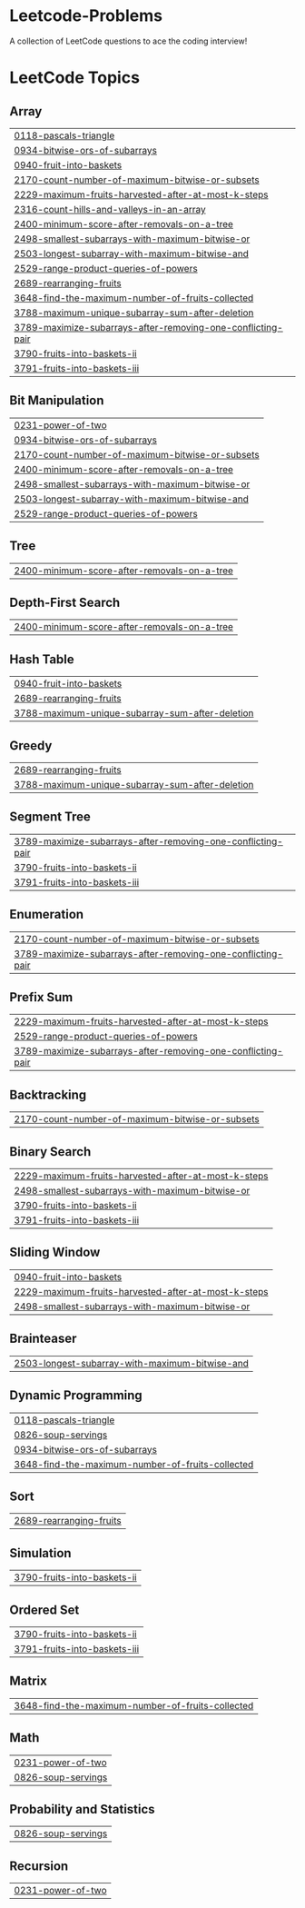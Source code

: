 # Leetcode-Problems
A collection of LeetCode questions to ace the coding interview! 

<!---LeetCode Topics Start-->
# LeetCode Topics
## Array
|  |
| ------- |
| [0118-pascals-triangle](https://github.com/Siri-durga/Leetcode-Problems/tree/master/0118-pascals-triangle) |
| [0934-bitwise-ors-of-subarrays](https://github.com/Siri-durga/Leetcode-Problems/tree/master/0934-bitwise-ors-of-subarrays) |
| [0940-fruit-into-baskets](https://github.com/Siri-durga/Leetcode-Problems/tree/master/0940-fruit-into-baskets) |
| [2170-count-number-of-maximum-bitwise-or-subsets](https://github.com/Siri-durga/Leetcode-Problems/tree/master/2170-count-number-of-maximum-bitwise-or-subsets) |
| [2229-maximum-fruits-harvested-after-at-most-k-steps](https://github.com/Siri-durga/Leetcode-Problems/tree/master/2229-maximum-fruits-harvested-after-at-most-k-steps) |
| [2316-count-hills-and-valleys-in-an-array](https://github.com/Siri-durga/Leetcode-Problems/tree/master/2316-count-hills-and-valleys-in-an-array) |
| [2400-minimum-score-after-removals-on-a-tree](https://github.com/Siri-durga/Leetcode-Problems/tree/master/2400-minimum-score-after-removals-on-a-tree) |
| [2498-smallest-subarrays-with-maximum-bitwise-or](https://github.com/Siri-durga/Leetcode-Problems/tree/master/2498-smallest-subarrays-with-maximum-bitwise-or) |
| [2503-longest-subarray-with-maximum-bitwise-and](https://github.com/Siri-durga/Leetcode-Problems/tree/master/2503-longest-subarray-with-maximum-bitwise-and) |
| [2529-range-product-queries-of-powers](https://github.com/Siri-durga/Leetcode-Problems/tree/master/2529-range-product-queries-of-powers) |
| [2689-rearranging-fruits](https://github.com/Siri-durga/Leetcode-Problems/tree/master/2689-rearranging-fruits) |
| [3648-find-the-maximum-number-of-fruits-collected](https://github.com/Siri-durga/Leetcode-Problems/tree/master/3648-find-the-maximum-number-of-fruits-collected) |
| [3788-maximum-unique-subarray-sum-after-deletion](https://github.com/Siri-durga/Leetcode-Problems/tree/master/3788-maximum-unique-subarray-sum-after-deletion) |
| [3789-maximize-subarrays-after-removing-one-conflicting-pair](https://github.com/Siri-durga/Leetcode-Problems/tree/master/3789-maximize-subarrays-after-removing-one-conflicting-pair) |
| [3790-fruits-into-baskets-ii](https://github.com/Siri-durga/Leetcode-Problems/tree/master/3790-fruits-into-baskets-ii) |
| [3791-fruits-into-baskets-iii](https://github.com/Siri-durga/Leetcode-Problems/tree/master/3791-fruits-into-baskets-iii) |
## Bit Manipulation
|  |
| ------- |
| [0231-power-of-two](https://github.com/Siri-durga/Leetcode-Problems/tree/master/0231-power-of-two) |
| [0934-bitwise-ors-of-subarrays](https://github.com/Siri-durga/Leetcode-Problems/tree/master/0934-bitwise-ors-of-subarrays) |
| [2170-count-number-of-maximum-bitwise-or-subsets](https://github.com/Siri-durga/Leetcode-Problems/tree/master/2170-count-number-of-maximum-bitwise-or-subsets) |
| [2400-minimum-score-after-removals-on-a-tree](https://github.com/Siri-durga/Leetcode-Problems/tree/master/2400-minimum-score-after-removals-on-a-tree) |
| [2498-smallest-subarrays-with-maximum-bitwise-or](https://github.com/Siri-durga/Leetcode-Problems/tree/master/2498-smallest-subarrays-with-maximum-bitwise-or) |
| [2503-longest-subarray-with-maximum-bitwise-and](https://github.com/Siri-durga/Leetcode-Problems/tree/master/2503-longest-subarray-with-maximum-bitwise-and) |
| [2529-range-product-queries-of-powers](https://github.com/Siri-durga/Leetcode-Problems/tree/master/2529-range-product-queries-of-powers) |
## Tree
|  |
| ------- |
| [2400-minimum-score-after-removals-on-a-tree](https://github.com/Siri-durga/Leetcode-Problems/tree/master/2400-minimum-score-after-removals-on-a-tree) |
## Depth-First Search
|  |
| ------- |
| [2400-minimum-score-after-removals-on-a-tree](https://github.com/Siri-durga/Leetcode-Problems/tree/master/2400-minimum-score-after-removals-on-a-tree) |
## Hash Table
|  |
| ------- |
| [0940-fruit-into-baskets](https://github.com/Siri-durga/Leetcode-Problems/tree/master/0940-fruit-into-baskets) |
| [2689-rearranging-fruits](https://github.com/Siri-durga/Leetcode-Problems/tree/master/2689-rearranging-fruits) |
| [3788-maximum-unique-subarray-sum-after-deletion](https://github.com/Siri-durga/Leetcode-Problems/tree/master/3788-maximum-unique-subarray-sum-after-deletion) |
## Greedy
|  |
| ------- |
| [2689-rearranging-fruits](https://github.com/Siri-durga/Leetcode-Problems/tree/master/2689-rearranging-fruits) |
| [3788-maximum-unique-subarray-sum-after-deletion](https://github.com/Siri-durga/Leetcode-Problems/tree/master/3788-maximum-unique-subarray-sum-after-deletion) |
## Segment Tree
|  |
| ------- |
| [3789-maximize-subarrays-after-removing-one-conflicting-pair](https://github.com/Siri-durga/Leetcode-Problems/tree/master/3789-maximize-subarrays-after-removing-one-conflicting-pair) |
| [3790-fruits-into-baskets-ii](https://github.com/Siri-durga/Leetcode-Problems/tree/master/3790-fruits-into-baskets-ii) |
| [3791-fruits-into-baskets-iii](https://github.com/Siri-durga/Leetcode-Problems/tree/master/3791-fruits-into-baskets-iii) |
## Enumeration
|  |
| ------- |
| [2170-count-number-of-maximum-bitwise-or-subsets](https://github.com/Siri-durga/Leetcode-Problems/tree/master/2170-count-number-of-maximum-bitwise-or-subsets) |
| [3789-maximize-subarrays-after-removing-one-conflicting-pair](https://github.com/Siri-durga/Leetcode-Problems/tree/master/3789-maximize-subarrays-after-removing-one-conflicting-pair) |
## Prefix Sum
|  |
| ------- |
| [2229-maximum-fruits-harvested-after-at-most-k-steps](https://github.com/Siri-durga/Leetcode-Problems/tree/master/2229-maximum-fruits-harvested-after-at-most-k-steps) |
| [2529-range-product-queries-of-powers](https://github.com/Siri-durga/Leetcode-Problems/tree/master/2529-range-product-queries-of-powers) |
| [3789-maximize-subarrays-after-removing-one-conflicting-pair](https://github.com/Siri-durga/Leetcode-Problems/tree/master/3789-maximize-subarrays-after-removing-one-conflicting-pair) |
## Backtracking
|  |
| ------- |
| [2170-count-number-of-maximum-bitwise-or-subsets](https://github.com/Siri-durga/Leetcode-Problems/tree/master/2170-count-number-of-maximum-bitwise-or-subsets) |
## Binary Search
|  |
| ------- |
| [2229-maximum-fruits-harvested-after-at-most-k-steps](https://github.com/Siri-durga/Leetcode-Problems/tree/master/2229-maximum-fruits-harvested-after-at-most-k-steps) |
| [2498-smallest-subarrays-with-maximum-bitwise-or](https://github.com/Siri-durga/Leetcode-Problems/tree/master/2498-smallest-subarrays-with-maximum-bitwise-or) |
| [3790-fruits-into-baskets-ii](https://github.com/Siri-durga/Leetcode-Problems/tree/master/3790-fruits-into-baskets-ii) |
| [3791-fruits-into-baskets-iii](https://github.com/Siri-durga/Leetcode-Problems/tree/master/3791-fruits-into-baskets-iii) |
## Sliding Window
|  |
| ------- |
| [0940-fruit-into-baskets](https://github.com/Siri-durga/Leetcode-Problems/tree/master/0940-fruit-into-baskets) |
| [2229-maximum-fruits-harvested-after-at-most-k-steps](https://github.com/Siri-durga/Leetcode-Problems/tree/master/2229-maximum-fruits-harvested-after-at-most-k-steps) |
| [2498-smallest-subarrays-with-maximum-bitwise-or](https://github.com/Siri-durga/Leetcode-Problems/tree/master/2498-smallest-subarrays-with-maximum-bitwise-or) |
## Brainteaser
|  |
| ------- |
| [2503-longest-subarray-with-maximum-bitwise-and](https://github.com/Siri-durga/Leetcode-Problems/tree/master/2503-longest-subarray-with-maximum-bitwise-and) |
## Dynamic Programming
|  |
| ------- |
| [0118-pascals-triangle](https://github.com/Siri-durga/Leetcode-Problems/tree/master/0118-pascals-triangle) |
| [0826-soup-servings](https://github.com/Siri-durga/Leetcode-Problems/tree/master/0826-soup-servings) |
| [0934-bitwise-ors-of-subarrays](https://github.com/Siri-durga/Leetcode-Problems/tree/master/0934-bitwise-ors-of-subarrays) |
| [3648-find-the-maximum-number-of-fruits-collected](https://github.com/Siri-durga/Leetcode-Problems/tree/master/3648-find-the-maximum-number-of-fruits-collected) |
## Sort
|  |
| ------- |
| [2689-rearranging-fruits](https://github.com/Siri-durga/Leetcode-Problems/tree/master/2689-rearranging-fruits) |
## Simulation
|  |
| ------- |
| [3790-fruits-into-baskets-ii](https://github.com/Siri-durga/Leetcode-Problems/tree/master/3790-fruits-into-baskets-ii) |
## Ordered Set
|  |
| ------- |
| [3790-fruits-into-baskets-ii](https://github.com/Siri-durga/Leetcode-Problems/tree/master/3790-fruits-into-baskets-ii) |
| [3791-fruits-into-baskets-iii](https://github.com/Siri-durga/Leetcode-Problems/tree/master/3791-fruits-into-baskets-iii) |
## Matrix
|  |
| ------- |
| [3648-find-the-maximum-number-of-fruits-collected](https://github.com/Siri-durga/Leetcode-Problems/tree/master/3648-find-the-maximum-number-of-fruits-collected) |
## Math
|  |
| ------- |
| [0231-power-of-two](https://github.com/Siri-durga/Leetcode-Problems/tree/master/0231-power-of-two) |
| [0826-soup-servings](https://github.com/Siri-durga/Leetcode-Problems/tree/master/0826-soup-servings) |
## Probability and Statistics
|  |
| ------- |
| [0826-soup-servings](https://github.com/Siri-durga/Leetcode-Problems/tree/master/0826-soup-servings) |
## Recursion
|  |
| ------- |
| [0231-power-of-two](https://github.com/Siri-durga/Leetcode-Problems/tree/master/0231-power-of-two) |
<!---LeetCode Topics End-->

